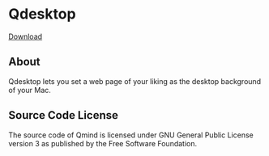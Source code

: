 Qdesktop
========

[Download](https://github.com/qvacua/qdesktop/wiki)

## About
Qdesktop lets you set a web page of your liking as the desktop background of your Mac.

## Source Code License
The source code of Qmind is licensed under GNU General Public License version 3 as published by the Free Software Foundation.
